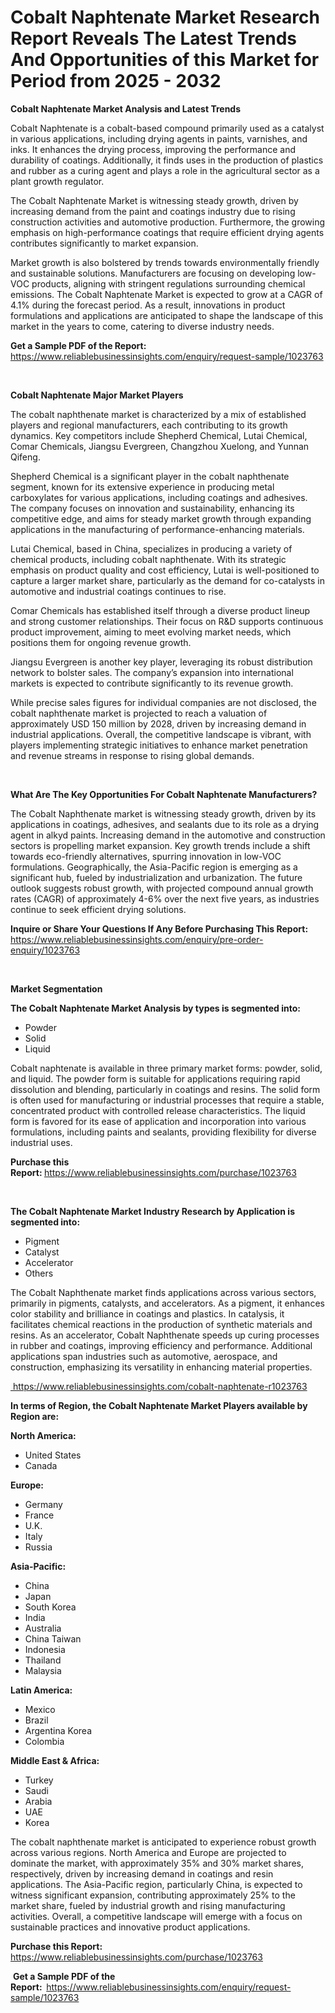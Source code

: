 <p><h1>Cobalt Naphtenate Market Research Report Reveals The Latest Trends And Opportunities of this Market for Period from 2025 - 2032</h1></p><p><strong>Cobalt Naphtenate Market Analysis and Latest Trends</strong></p>
<p><p>Cobalt Naphtenate is a cobalt-based compound primarily used as a catalyst in various applications, including drying agents in paints, varnishes, and inks. It enhances the drying process, improving the performance and durability of coatings. Additionally, it finds uses in the production of plastics and rubber as a curing agent and plays a role in the agricultural sector as a plant growth regulator.</p><p>The Cobalt Naphtenate Market is witnessing steady growth, driven by increasing demand from the paint and coatings industry due to rising construction activities and automotive production. Furthermore, the growing emphasis on high-performance coatings that require efficient drying agents contributes significantly to market expansion. </p><p>Market growth is also bolstered by trends towards environmentally friendly and sustainable solutions. Manufacturers are focusing on developing low-VOC products, aligning with stringent regulations surrounding chemical emissions. The Cobalt Naphtenate Market is expected to grow at a CAGR of 4.1% during the forecast period. As a result, innovations in product formulations and applications are anticipated to shape the landscape of this market in the years to come, catering to diverse industry needs.</p></p>
<p><strong>Get a Sample PDF of the Report:&nbsp;</strong> <a href="https://www.reliablebusinessinsights.com/enquiry/request-sample/1023763?utm_campaign=950&utm_medium=2&utm_source=Github&utm_content=ia&utm_term=16042025&utm_id=cobalt-naphtenate">https://www.reliablebusinessinsights.com/enquiry/request-sample/1023763</a></p>
<p>&nbsp;</p>
<p><strong>Cobalt Naphtenate Major Market Players</strong></p>
<p><p>The cobalt naphthenate market is characterized by a mix of established players and regional manufacturers, each contributing to its growth dynamics. Key competitors include Shepherd Chemical, Lutai Chemical, Comar Chemicals, Jiangsu Evergreen, Changzhou Xuelong, and Yunnan Qifeng.</p><p>Shepherd Chemical is a significant player in the cobalt naphthenate segment, known for its extensive experience in producing metal carboxylates for various applications, including coatings and adhesives. The company focuses on innovation and sustainability, enhancing its competitive edge, and aims for steady market growth through expanding applications in the manufacturing of performance-enhancing materials.</p><p>Lutai Chemical, based in China, specializes in producing a variety of chemical products, including cobalt naphthenate. With its strategic emphasis on product quality and cost efficiency, Lutai is well-positioned to capture a larger market share, particularly as the demand for co-catalysts in automotive and industrial coatings continues to rise.</p><p>Comar Chemicals has established itself through a diverse product lineup and strong customer relationships. Their focus on R&D supports continuous product improvement, aiming to meet evolving market needs, which positions them for ongoing revenue growth.</p><p>Jiangsu Evergreen is another key player, leveraging its robust distribution network to bolster sales. The company’s expansion into international markets is expected to contribute significantly to its revenue growth.</p><p>While precise sales figures for individual companies are not disclosed, the cobalt naphthenate market is projected to reach a valuation of approximately USD 150 million by 2028, driven by increasing demand in industrial applications. Overall, the competitive landscape is vibrant, with players implementing strategic initiatives to enhance market penetration and revenue streams in response to rising global demands.</p></p>
<p>&nbsp;</p>
<p><strong>What Are The Key Opportunities For Cobalt Naphtenate Manufacturers?</strong></p>
<p><p>The Cobalt Naphthenate market is witnessing steady growth, driven by its applications in coatings, adhesives, and sealants due to its role as a drying agent in alkyd paints. Increasing demand in the automotive and construction sectors is propelling market expansion. Key growth trends include a shift towards eco-friendly alternatives, spurring innovation in low-VOC formulations. Geographically, the Asia-Pacific region is emerging as a significant hub, fueled by industrialization and urbanization. The future outlook suggests robust growth, with projected compound annual growth rates (CAGR) of approximately 4-6% over the next five years, as industries continue to seek efficient drying solutions.</p></p>
<p><strong>Inquire or Share Your Questions If Any Before Purchasing This Report:</strong> <a href="https://www.reliablebusinessinsights.com/enquiry/pre-order-enquiry/1023763?utm_campaign=950&utm_medium=2&utm_source=Github&utm_content=ia&utm_term=16042025&utm_id=cobalt-naphtenate">https://www.reliablebusinessinsights.com/enquiry/pre-order-enquiry/1023763</a></p>
<p>&nbsp;</p>
<p><strong>Market Segmentation</strong></p>
<p><strong>The Cobalt Naphtenate Market Analysis by types is segmented into:</strong></p>
<p><ul><li>Powder</li><li>Solid</li><li>Liquid</li></ul></p>
<p><p>Cobalt naphtenate is available in three primary market forms: powder, solid, and liquid. The powder form is suitable for applications requiring rapid dissolution and blending, particularly in coatings and resins. The solid form is often used for manufacturing or industrial processes that require a stable, concentrated product with controlled release characteristics. The liquid form is favored for its ease of application and incorporation into various formulations, including paints and sealants, providing flexibility for diverse industrial uses.</p></p>
<p><strong>Purchase this Report:&nbsp;</strong><a href="https://www.reliablebusinessinsights.com/purchase/1023763?utm_campaign=950&utm_medium=2&utm_source=Github&utm_content=ia&utm_term=16042025&utm_id=cobalt-naphtenate">https://www.reliablebusinessinsights.com/purchase/1023763</a></p>
<p>&nbsp;</p>
<p><strong>The Cobalt Naphtenate Market Industry Research by Application is segmented into:</strong></p>
<p><ul><li>Pigment</li><li>Catalyst</li><li>Accelerator</li><li>Others</li></ul></p>
<p><p>The Cobalt Naphthenate market finds applications across various sectors, primarily in pigments, catalysts, and accelerators. As a pigment, it enhances color stability and brilliance in coatings and plastics. In catalysis, it facilitates chemical reactions in the production of synthetic materials and resins. As an accelerator, Cobalt Naphthenate speeds up curing processes in rubber and coatings, improving efficiency and performance. Additional applications span industries such as automotive, aerospace, and construction, emphasizing its versatility in enhancing material properties.</p></p>
<p><a href="https://www.reliablebusinessinsights.com/cobalt-naphtenate-r1023763?utm_campaign=950&utm_medium=2&utm_source=Github&utm_content=ia&utm_term=16042025&utm_id=cobalt-naphtenate">&nbsp;https://www.reliablebusinessinsights.com/cobalt-naphtenate-r1023763</a></p>
<p><strong>In terms of Region, the Cobalt Naphtenate Market Players available by Region are:</strong></p>
<p>
    <p> <strong> North America: </strong>
        <ul>
            <li>United States</li>
            <li>Canada</li>
        </ul>
        </p> 
    <p> <strong> Europe: </strong>
        <ul>
            <li>Germany</li>
            <li>France</li>
            <li>U.K.</li>
            <li>Italy</li>
            <li>Russia</li>
        </ul>
        </p> 
    <p> <strong> Asia-Pacific: </strong>
        <ul>
            <li>China</li>
            <li>Japan</li>
            <li>South Korea</li>
            <li>India</li>
            <li>Australia</li>
            <li>China Taiwan</li>
            <li>Indonesia</li>
            <li>Thailand</li>
            <li>Malaysia</li>
        </ul>
        </p> 
    <p> <strong> Latin America: </strong>
        <ul>
            <li>Mexico</li>
            <li>Brazil</li>
            <li>Argentina Korea</li>
            <li>Colombia</li>
        </ul>
        </p> 
    <p> <strong> Middle East & Africa: </strong>
        <ul>
            <li>Turkey</li>
            <li>Saudi</li>
            <li>Arabia</li>
            <li>UAE</li>
            <li>Korea</li>
        </ul>
    </p>
    </p>
<p><p>The cobalt naphthenate market is anticipated to experience robust growth across various regions. North America and Europe are projected to dominate the market, with approximately 35% and 30% market shares, respectively, driven by increasing demand in coatings and resin applications. The Asia-Pacific region, particularly China, is expected to witness significant expansion, contributing approximately 25% to the market share, fueled by industrial growth and rising manufacturing activities. Overall, a competitive landscape will emerge with a focus on sustainable practices and innovative product applications.</p></p>
<p><strong>Purchase this Report: </strong><a href="https://www.reliablebusinessinsights.com/purchase/1023763?utm_campaign=950&utm_medium=2&utm_source=Github&utm_content=ia&utm_term=16042025&utm_id=cobalt-naphtenate">https://www.reliablebusinessinsights.com/purchase/1023763</a></p>
<p>&nbsp;<strong>Get a Sample PDF of the Report:&nbsp;&nbsp;</strong><a href="https://www.reliablebusinessinsights.com/enquiry/request-sample/1023763?utm_campaign=950&utm_medium=2&utm_source=Github&utm_content=ia&utm_term=16042025&utm_id=cobalt-naphtenate">https://www.reliablebusinessinsights.com/enquiry/request-sample/1023763</a></p>
<p><strong></strong></p>
<p><p></p><p></p><p></p></p>